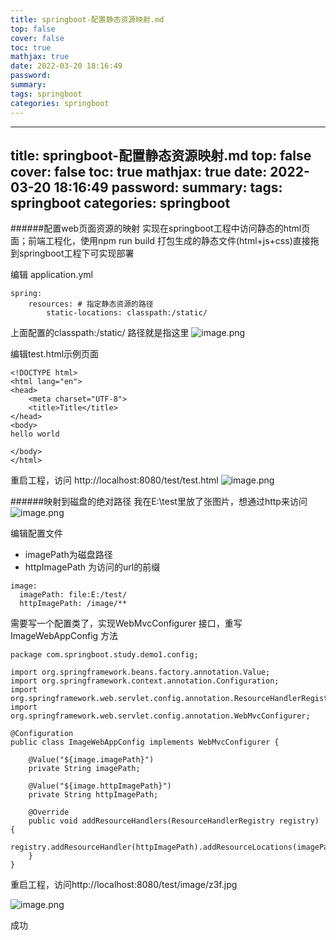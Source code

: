 ```yaml
---
title: springboot-配置静态资源映射.md
top: false
cover: false
toc: true
mathjax: true
date: 2022-03-20 18:16:49
password:
summary:
tags: springboot
categories: springboot
---
```

---
title: springboot-配置静态资源映射.md
top: false
cover: false
toc: true
mathjax: true
date: 2022-03-20 18:16:49
password:
summary:
tags: springboot
categories: springboot
---
######配置web页面资源的映射
实现在springboot工程中访问静态的html页面；前端工程化，使用npm run build 打包生成的静态文件(html+js+css)直接拖到springboot工程下可实现部署

编辑 application.yml
~~~
spring:
    resources: # 指定静态资源的路径
        static-locations: classpath:/static/
~~~
上面配置的classpath:/static/ 路径就是指这里
![image.png](https://upload-images.jianshu.io/upload_images/13965490-e5e71dd5dc214bcb.png?imageMogr2/auto-orient/strip%7CimageView2/2/w/1240)

编辑test.html示例页面
~~~
<!DOCTYPE html>
<html lang="en">
<head>
    <meta charset="UTF-8">
    <title>Title</title>
</head>
<body>
hello world

</body>
</html>
~~~

重启工程，访问 http://localhost:8080/test/test.html
![image.png](https://upload-images.jianshu.io/upload_images/13965490-2c046bcfbcb59190.png?imageMogr2/auto-orient/strip%7CimageView2/2/w/1240)

######映射到磁盘的绝对路径
我在E:\test里放了张图片，想通过http来访问
![image.png](https://upload-images.jianshu.io/upload_images/13965490-65595480651c5134.png?imageMogr2/auto-orient/strip%7CimageView2/2/w/1240)


编辑配置文件
- imagePath为磁盘路径
- httpImagePath 为访问的url的前缀
~~~
image:
  imagePath: file:E:/test/
  httpImagePath: /image/**
~~~
需要写一个配置类了，实现WebMvcConfigurer 接口，重写ImageWebAppConfig 方法
~~~
package com.springboot.study.demo1.config;

import org.springframework.beans.factory.annotation.Value;
import org.springframework.context.annotation.Configuration;
import org.springframework.web.servlet.config.annotation.ResourceHandlerRegistry;
import org.springframework.web.servlet.config.annotation.WebMvcConfigurer;

@Configuration
public class ImageWebAppConfig implements WebMvcConfigurer {

    @Value("${image.imagePath}")
    private String imagePath;

    @Value("${image.httpImagePath}")
    private String httpImagePath;

    @Override
    public void addResourceHandlers(ResourceHandlerRegistry registry) {
        registry.addResourceHandler(httpImagePath).addResourceLocations(imagePath);
    }
}

~~~

重启工程，访问http://localhost:8080/test/image/z3f.jpg

![image.png](https://upload-images.jianshu.io/upload_images/13965490-db004f0a856a391f.png?imageMogr2/auto-orient/strip%7CimageView2/2/w/1240)

成功
